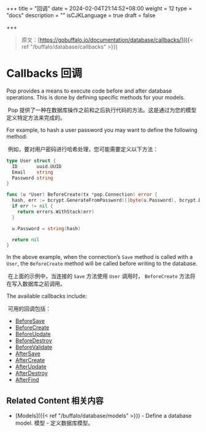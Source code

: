 +++
title = "回调"
date = 2024-02-04T21:14:52+08:00
weight = 12
type = "docs"
description = ""
isCJKLanguage = true
draft = false

+++

> 原文：[https://gobuffalo.io/documentation/database/callbacks/]({{< ref "/buffalo/database/callbacks" >}})

# Callbacks 回调 

Pop provides a means to execute code before and after database operations. This is done by defining specific methods for your models.

​	Pop 提供了一种在数据库操作之前和之后执行代码的方法。这是通过为您的模型定义特定方法来完成的。

For example, to hash a user password you may want to define the following method:

​	例如，要对用户密码进行哈希处理，您可能需要定义以下方法：

```go
type User struct {
  ID       uuid.UUID
  Email    string
  Password string
}

func (u *User) BeforeCreate(tx *pop.Connection) error {
  hash, err := bcrypt.GenerateFromPassword([]byte(u.Password), bcrypt.DefaultCost)
  if err != nil {
    return errors.WithStack(err)
  }

  u.Password = string(hash)

  return nil
}
```

In the above example, when the connection’s `Save` method is called with a `User`, the `BeforeCreate` method will be called before writing to the database.

​	在上面的示例中，当连接的 `Save` 方法使用 `User` 调用时， `BeforeCreate` 方法将在写入数据库之前调用。

The available callbacks include:

​	可用的回调包括：

- [BeforeSave](https://godoc.org/github.com/gobuffalo/pop#BeforeSaveable)
- [BeforeCreate](https://godoc.org/github.com/gobuffalo/pop#BeforeCreateable)
- [BeforeUpdate](https://godoc.org/github.com/gobuffalo/pop#BeforeUpdateable)
- [BeforeDestroy](https://godoc.org/github.com/gobuffalo/pop#BeforeDestroyable)
- [BeforeValidate](https://godoc.org/github.com/gobuffalo/pop#BeforeValidateable)
- [AfterSave](https://godoc.org/github.com/gobuffalo/pop#AfterSaveable)
- [AfterCreate](https://godoc.org/github.com/gobuffalo/pop#AfterCreateable)
- [AfterUpdate](https://godoc.org/github.com/gobuffalo/pop#AfterUpdateable)
- [AfterDestroy](https://godoc.org/github.com/gobuffalo/pop#AfterDestroyable)
- [AfterFind](https://godoc.org/github.com/gobuffalo/pop#AfterFindable)

## Related Content 相关内容 

- [Models]({{< ref "/buffalo/database/models" >}}) - Define a database model.
  模型 - 定义数据库模型。
